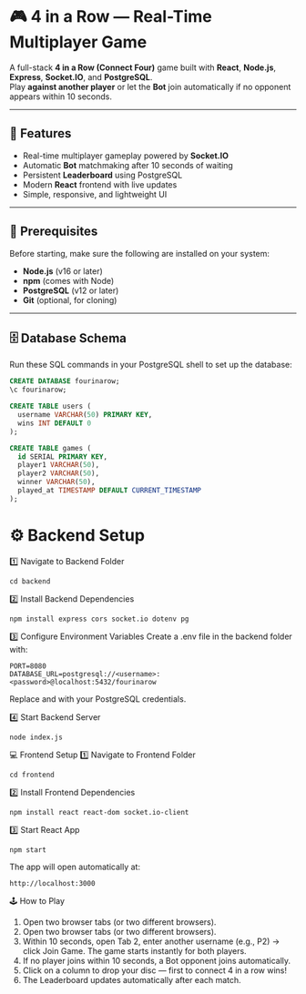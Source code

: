 # 🎮 4 in a Row — Real-Time Multiplayer Game

A full-stack **4 in a Row (Connect Four)** game built with **React**, **Node.js**, **Express**, **Socket.IO**, and **PostgreSQL**.  
Play **against another player** or let the **Bot** join automatically if no opponent appears within 10 seconds.

---

## 🧩 Features

- Real-time multiplayer gameplay powered by **Socket.IO**
- Automatic **Bot** matchmaking after 10 seconds of waiting
- Persistent **Leaderboard** using PostgreSQL
- Modern **React** frontend with live updates
- Simple, responsive, and lightweight UI

---

## 🧱 Prerequisites

Before starting, make sure the following are installed on your system:

- **Node.js** (v16 or later)
- **npm** (comes with Node)
- **PostgreSQL** (v12 or later)
- **Git** (optional, for cloning)

---

## 🗄️ Database Schema

Run these SQL commands in your PostgreSQL shell to set up the database:

```sql
CREATE DATABASE fourinarow;
\c fourinarow;

CREATE TABLE users (
  username VARCHAR(50) PRIMARY KEY,
  wins INT DEFAULT 0
);

CREATE TABLE games (
  id SERIAL PRIMARY KEY,
  player1 VARCHAR(50),
  player2 VARCHAR(50),
  winner VARCHAR(50),
  played_at TIMESTAMP DEFAULT CURRENT_TIMESTAMP
);
```

# ⚙️ Backend Setup

1️⃣ Navigate to Backend Folder
```
cd backend
```

2️⃣ Install Backend Dependencies
```
npm install express cors socket.io dotenv pg
```

3️⃣ Configure Environment Variables
Create a .env file in the backend folder with:
```
PORT=8080
DATABASE_URL=postgresql://<username>:<password>@localhost:5432/fourinarow
```
Replace <username> and <password> with your PostgreSQL credentials.

4️⃣ Start Backend Server
```
node index.js
```

💻 Frontend Setup
1️⃣ Navigate to Frontend Folder
```
cd frontend
```

2️⃣ Install Frontend Dependencies
```
npm install react react-dom socket.io-client
```

3️⃣ Start React App
```
npm start
```


The app will open automatically at:
```
http://localhost:3000
```

🕹️ How to Play
1. Open two browser tabs (or two different browsers).
2. Open two browser tabs (or two different browsers).
3. Within 10 seconds, open Tab 2, enter another username (e.g., P2) → click Join Game. The game starts instantly for both players.
4. If no player joins within 10 seconds, a Bot opponent joins automatically.
5. Click on a column to drop your disc — first to connect 4 in a row wins!
6. The Leaderboard updates automatically after each match.
